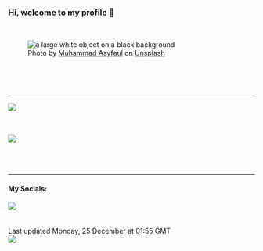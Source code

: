 <h3>Hi, welcome to my profile 👋</h3>

<br />
<figure>
  <img
    src="https://images.unsplash.com/photo-1641266266972-e80e13a09a62?crop=entropy&cs=tinysrgb&fit=max&fm=jpg&ixid=M3wyNzQ3MDB8MHwxfHJhbmRvbXx8fHx8fHx8fDE3MDM0NjU4NzR8&ixlib=rb-4.0.3&q=80&w=1080&auto=format"
    alt="a large white object on a black background" 
  />
  <figcaption>Photo by <a
    href="https://unsplash.com/@asyfaul?utm_source=Profile%20readme&utm_medium=referral">Muhammad Asyfaul</a> on <a
    href="https://unsplash.com/?utm_source=Profile%20readme&utm_medium=referral">Unsplash</a></figcaption>
</figure>




  <br /><br /><br />

<hr />
<img
  src="https://github-readme-stats.vercel.app/api?username=shanelucy&show_icons=true&theme=calm"
/>
<br /><br /><br />

<img 
  src="https://github-readme-stats.vercel.app/api/top-langs/?username=shanelucy&theme=calm"
/>
<br /><br /><br /><br />
<hr />
<h4>My Socials:</h4>
<a href="https://uk.linkedin.com/in/shane-lucy-4735b616a">
  <img
    src="https://img.shields.io/badge/linkedin%20-%230077B5.svg?&style=for-the-badge&logo=linkedin&logoColor=white"
  />
</a>
<br /><br /><br />
Last updated Monday, 25 December at 01:55 GMT
<br />
<img
  src="https://github.com/ShaneLucy/ShaneLucy/workflows/README%20build/badge.svg"
/>
